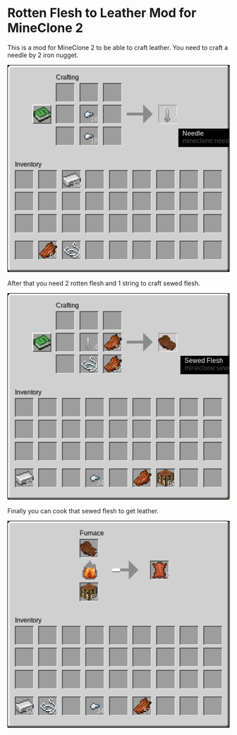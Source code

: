 # Rotten Flesh to Leather Mod for MineClone 2

This is a mod for MineClone 2 to be able to craft leather. You need to craft a needle by 2 iron nugget.

![Needle](screenshots/needle.png)

After that you need 2 rotten flesh and 1 string to craft sewed flesh. 

![Sewed Flesh](screenshots/sewed_flesh.png)

Finally you can cook that sewed flesh to get leather.

![Leather](screenshots/leather.png)
